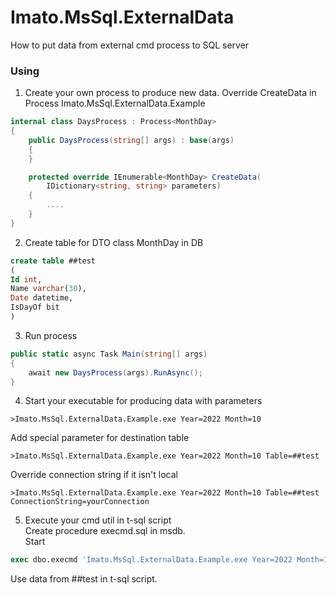 # Imato.MsSql.ExternalData

How to put data from external cmd process to SQL server

### Using 

1. Create your own process to produce new data. 
Override CreateData in Process
Imato.MsSql.ExternalData.Example
```csharp
internal class DaysProcess : Process<MonthDay>
{
    public DaysProcess(string[] args) : base(args)
    {
    }

    protected override IEnumerable<MonthDay> CreateData(
        IDictionary<string, string> parameters)
    {
        ....
    }
}
```

2. Create table for DTO class MonthDay in DB
```sql
create table ##test
(
Id int,
Name varchar(30),
Date datetime,
IsDayOf bit
)
```

3. Run process
```csharp
public static async Task Main(string[] args)
{
    await new DaysProcess(args).RunAsync();
}
```

4. Start your executable for producing data with parameters
```
>Imato.MsSql.ExternalData.Example.exe Year=2022 Month=10
```

Add special parameter for destination table
```
>Imato.MsSql.ExternalData.Example.exe Year=2022 Month=10 Table=##test
```

Override connection string if it isn't local
```
>Imato.MsSql.ExternalData.Example.exe Year=2022 Month=10 Table=##test ConnectionString=yourConnection
```

5. Execute your cmd util in t-sql script  
Create procedure execmd.sql in msdb.  
Start 
```sql
exec dbo.execmd 'Imato.MsSql.ExternalData.Example.exe Year=2022 Month=10 Table=##test'
```
Use data from ##test in t-sql script.
